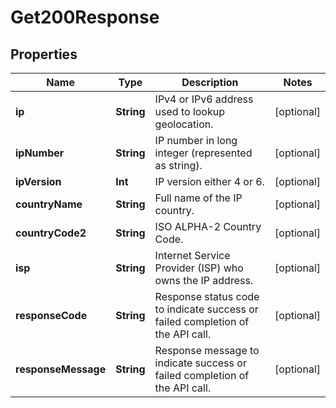 

# Get200Response


## Properties

Name | Type | Description | Notes
------------ | ------------- | ------------- | -------------
**ip** | **String** | IPv4 or IPv6 address used to lookup geolocation. |  [optional]
**ipNumber** | **String** | IP number in long integer (represented as string). |  [optional]
**ipVersion** | **Int** | IP version either 4 or 6. |  [optional]
**countryName** | **String** | Full name of the IP country. |  [optional]
**countryCode2** | **String** | ISO ALPHA-2 Country Code. |  [optional]
**isp** | **String** | Internet Service Provider (ISP) who owns the IP address. |  [optional]
**responseCode** | **String** | Response status code to indicate success or failed completion of the API call. |  [optional]
**responseMessage** | **String** | Response message to indicate success or failed completion of the API call. |  [optional]



